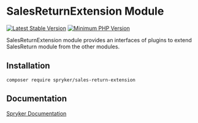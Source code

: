 # SalesReturnExtension Module
[![Latest Stable Version](https://poser.pugx.org/spryker/sales-return-extension/v/stable.svg)](https://packagist.org/packages/spryker/sales-return-extension)
[![Minimum PHP Version](https://img.shields.io/badge/php-%3E%3D%207.4-8892BF.svg)](https://php.net/)

SalesReturnExtension module provides an interfaces of plugins to extend SalesReturn module from the other modules.

## Installation

```
composer require spryker/sales-return-extension
```

## Documentation

[Spryker Documentation](https://docs.spryker.com)
